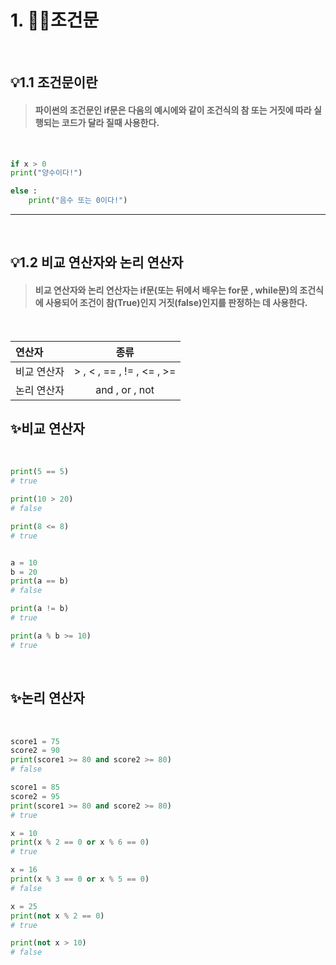 # 1. 🧑‍💻조건문

<br>

## 💡1.1 조건문이란

> #### 파이썬의 조건문인 if문은 다음의 예시에와 같이 조건식의 참 또는 거짓에 따라 실행되는 코드가 달라 질때 사용한다.

<br>

```py
if x > 0
print("양수이다!")

else :
    print("음수 또는 0이다!")
```

---

<br>

## 💡1.2 비교 연산자와 논리 연산자

> #### 비교 연산자와 논리 연산자는 if문(또는 뒤에서 배우는 for문 , while문)의 조건식에 사용되어 조건이 참(True)인지 거짓(false)인지를 판정하는 데 사용한다.

 <br>

| 연산자      |           종류            |
| :---------- | :-----------------------: |
| 비교 연산자 | > , < , == , != , <= , >= |
| 논리 연산자 |      and , or , not       |

## ✨비교 연산자
<br>

```py
print(5 == 5)
# true

print(10 > 20)
# false

print(8 <= 8)
# true


a = 10
b = 20
print(a == b)
# false

print(a != b)
# true

print(a % b >= 10)
# true
```
<br>

## ✨논리 연산자
<br>

```py
score1 = 75
score2 = 90
print(score1 >= 80 and score2 >= 80)
# false

score1 = 85
score2 = 95
print(score1 >= 80 and score2 >= 80)
# true

x = 10
print(x % 2 == 0 or x % 6 == 0)
# true

x = 16
print(x % 3 == 0 or x % 5 == 0)
# false

x = 25
print(not x % 2 == 0)
# true

print(not x > 10)
# false
```